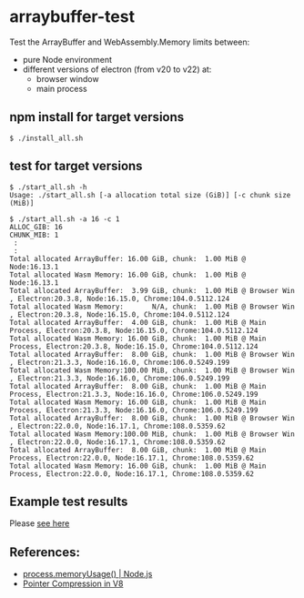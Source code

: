 # arraybuffer-test

Test the ArrayBuffer and WebAssembly.Memory limits between:
- pure Node environment
- different versions of electron (from v20 to v22) at:
  - browser window
  - main process

## npm install for target versions
~~~
$ ./install_all.sh
~~~

## test for target versions
~~~
$ ./start_all.sh -h
Usage: ./start_all.sh [-a allocation total size (GiB)] [-c chunk size (MiB)]

$ ./start_all.sh -a 16 -c 1
ALLOC_GIB: 16
CHUNK_MIB: 1
 :
 :
Total allocated ArrayBuffer: 16.00 GiB, chunk:  1.00 MiB @ Node:16.13.1
Total allocated Wasm Memory: 16.00 GiB, chunk:  1.00 MiB @ Node:16.13.1
Total allocated ArrayBuffer:  3.99 GiB, chunk:  1.00 MiB @ Browser Win , Electron:20.3.8, Node:16.15.0, Chrome:104.0.5112.124
Total allocated Wasm Memory:       N/A, chunk:  1.00 MiB @ Browser Win , Electron:20.3.8, Node:16.15.0, Chrome:104.0.5112.124
Total allocated ArrayBuffer:  4.00 GiB, chunk:  1.00 MiB @ Main Process, Electron:20.3.8, Node:16.15.0, Chrome:104.0.5112.124
Total allocated Wasm Memory: 16.00 GiB, chunk:  1.00 MiB @ Main Process, Electron:20.3.8, Node:16.15.0, Chrome:104.0.5112.124
Total allocated ArrayBuffer:  8.00 GiB, chunk:  1.00 MiB @ Browser Win , Electron:21.3.3, Node:16.16.0, Chrome:106.0.5249.199
Total allocated Wasm Memory:100.00 MiB, chunk:  1.00 MiB @ Browser Win , Electron:21.3.3, Node:16.16.0, Chrome:106.0.5249.199
Total allocated ArrayBuffer:  8.00 GiB, chunk:  1.00 MiB @ Main Process, Electron:21.3.3, Node:16.16.0, Chrome:106.0.5249.199
Total allocated Wasm Memory: 16.00 GiB, chunk:  1.00 MiB @ Main Process, Electron:21.3.3, Node:16.16.0, Chrome:106.0.5249.199
Total allocated ArrayBuffer:  8.00 GiB, chunk:  1.00 MiB @ Browser Win , Electron:22.0.0, Node:16.17.1, Chrome:108.0.5359.62
Total allocated Wasm Memory:100.00 MiB, chunk:  1.00 MiB @ Browser Win , Electron:22.0.0, Node:16.17.1, Chrome:108.0.5359.62
Total allocated ArrayBuffer:  8.00 GiB, chunk:  1.00 MiB @ Main Process, Electron:22.0.0, Node:16.17.1, Chrome:108.0.5359.62
Total allocated Wasm Memory: 16.00 GiB, chunk:  1.00 MiB @ Main Process, Electron:22.0.0, Node:16.17.1, Chrome:108.0.5359.62
~~~

## Example test results
Please [see here](results/README.md)

## References:
- [process.memoryUsage() | Node.js](https://nodejs.org/api/process.html#processmemoryusage)
- [Pointer Compression in V8](https://v8.dev/blog/pointer-compression)
